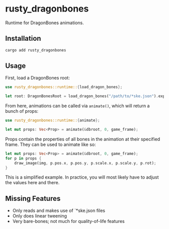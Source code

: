 # rusty_dragonbones
Runtime for DragonBones animations.

## Installation
```bash
cargo add rusty_dragonbones
```

## Usage
First, load a DragonBones root:
```rust
use rusty_dragonbones::runtime::{load_dragon_bones};

let root: DragonBonesRoot = load_dragon_bones("/path/to/*ske.json").expect("");
```
From here, animations can be called via `animate()`, which will return a bunch of props:
```rust
use rusty_dragonbones::runtime::{animate};

let mut props: Vec<Prop> = animate(&dbroot, 0, game_frame);
```
Props contain the properties of all bones in the animation at their specified frame. They can be used to animate like so:
```rust
let mut props: Vec<Prop> = animate(&dbroot, 0, game_frame);
for p in props {
    draw_image(img, p.pos.x, p.pos.y, p.scale.x, p.scale.y, p.rot);
}
```
This is a simplified example. In practice, you will most likely have to adjust the values here and there. 

## Missing Features
* Only reads and makes use of `*ske.json files
* Only does linear tweening
* Very bare-bones; not much for quality-of-life features
